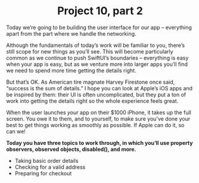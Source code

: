 # <center> Project 10, part 2

Today we’re going to be building the user interface for our app – everything apart from the part where we handle the networking.

Although the fundamentals of today’s work will be familiar to you, there’s still scope for new things as you’ll see. This will become particularly common as we continue to push SwiftUI’s boundaries – everything is easy when your app is easy, but as we venture more into larger apps you’ll find we need to spend more time getting the details right.

But that’s OK. As American tire magnate Harvey Firestone once said, “success is the sum of details.” I hope you can look at Apple’s iOS apps and be inspired by them: their UI is often uncomplicated, but they put a ton of work into getting the details right so the whole experience feels great.

When the user launches *your* app on their $1000 iPhone, it takes up the full screen. You owe it to them, and to yourself, to make sure you’ve done your best to get things working as smoothly as possible. If Apple can do it, so can we!

**Today you have three topics to work through, in which you’ll use property observers, observed objects, disabled(), and more.**

- Taking basic order details
- Checking for a valid address
- Preparing for checkout